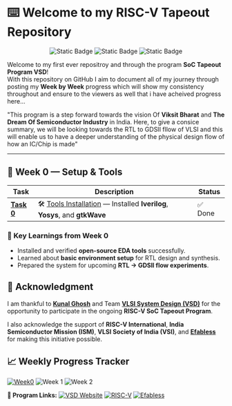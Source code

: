 # ⌨️ Welcome to my RISC-V Tapeout Repository 
<div align="center">

![Static Badge](https://img.shields.io/badge/RISCV%20-%20SoC%20Tapeout-blue?style=for-the-badge)
![Static Badge](https://img.shields.io/badge/20%20-%20WEEKS-purple?style=for-the-badge)
![Static Badge](https://img.shields.io/badge/IIT_GANDHINAGAR%20-%20VSD%20-golden?style=for-the-badge)

</div>


Welcome to my first ever repositroy and through the program **SoC Tapeout Program VSD**!  
With this repository on GitHub I aim to document all of my journey through posting my **Week by Week** progress which will show my consistency throughout and ensure to the viewers as well that i have acheived progress here...   

"This program is a step forward towards the vision Of **Viksit Bharat** and **The Dream Of Semiconductor Industry** in India. Here, to give a consice summary, we will be looking towards the RTL to GDSII fllow of VLSI and this will enable us to have a deeper understanding of the physical design flow of how an IC/Chip is made"

---

## 📅 Week 0 — Setup & Tools

| Task | Description | Status |
|------|-------------|---------|
| [**Task 0**](Week0/Task0/README.md) | 🛠️ [Tools Installation](Week0/Task0/README.md) — Installed **Iverilog**, **Yosys**, and **gtkWave** | ✅ Done |



### 🌟 Key Learnings from Week 0
- Installed and verified **open-source EDA tools** successfully.  
- Learned about **basic environment setup** for RTL design and synthesis.  
- Prepared the system for upcoming **RTL → GDSII flow experiments**.


## 🙏 Acknowledgment  

I am thankful to [**Kunal Ghosh**](https://github.com/kunalg123) and Team **[VLSI System Design (VSD)](https://vsdiat.vlsisystemdesign.com/)** for the opportunity to participate in the ongoing **RISC-V SoC Tapeout Program**.  

I also acknowledge the support of **RISC-V International**, **India Semiconductor Mission (ISM)**, **VLSI Society of India (VSI)**, and [**Efabless**](https://github.com/efabless) for making this initiative possible.  

## 📈 **Weekly Progress Tracker**

[![Week0](https://img.shields.io/badge/Week%200-Tools%20Setup-success?style=flat-square)](Week0)
![Week 1](https://img.shields.io/badge/Week%201-Coming%20Soon-lightgrey?style=flat-square)
![Week 2](https://img.shields.io/badge/Week%202-Upcoming-lightgrey?style=flat-square)



**🔗 Program Links:**
[![VSD Website](https://img.shields.io/badge/VSD-Official%20Website-blue?style=flat-square)](https://vsdiat.vlsisystemdesign.com/)
[![RISC-V](https://img.shields.io/badge/RISC--V-International-green?style=flat-square)](https://riscv.org/)
[![Efabless](https://img.shields.io/badge/Efabless-Platform-orange?style=flat-square)](https://efabless.com/)
